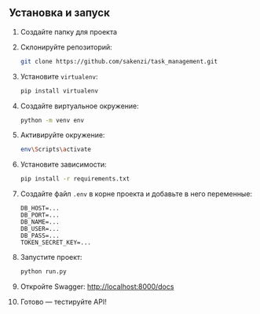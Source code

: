 ## Установка и запуск

1. Создайте папку для проекта
2. Склонируйте репозиторий:

   ```bash
   git clone https://github.com/sakenzi/task_management.git
   ```
3. Установите `virtualenv`:

   ```bash
   pip install virtualenv
   ```
4. Создайте виртуальное окружение:

   ```bash
   python -m venv env
   ```
5. Активируйте окружение:

   ```bash
   env\Scripts\activate
   ```
6. Установите зависимости:

   ```bash
   pip install -r requirements.txt
   ```
7. Создайте файл `.env` в корне проекта и добавьте в него переменные:

   ```env
   DB_HOST=...
   DB_PORT=...
   DB_NAME=...
   DB_USER=...
   DB_PASS=...
   TOKEN_SECRET_KEY=...
   ```
8. Запустите проект:

   ```bash
   python run.py
   ```
9. Откройте Swagger:
   [http://localhost:8000/docs](http://localhost:8000/docs)
10. Готово — тестируйте API!
